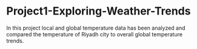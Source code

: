 # Project1-Exploring-Weather-Trends
In this project local and global temperature data has been analyzed and compared the temperature of Riyadh city to overall global temperature trends.
